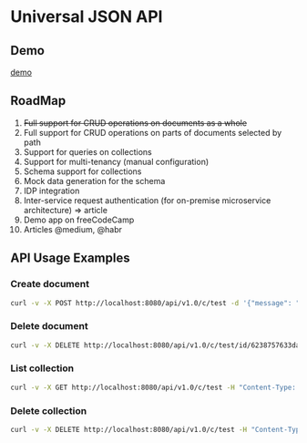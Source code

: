 # Universal JSON API

## Demo

[demo](https://universal-json-api.herokuapp.com/)

## RoadMap

1. ~~Full support for CRUD operations on documents as a whole~~
2. Full support for CRUD operations on parts of documents selected by path
3. Support for queries on collections
4. Support for multi-tenancy (manual configuration)
5. Schema support for collections
6. Mock data generation for the schema
7. IDP integration
8. Inter-service request authentication (for on-premise microservice architecture) => article
9. Demo app on freeCodeCamp
10. Articles @medium, @habr

## API Usage Examples

### Create document

```bash
curl -v -X POST http://localhost:8080/api/v1.0/c/test -d '{"message": "hello world"}' -H "Content-Type: application/json"
```

### Delete document

```bash
curl -v -X DELETE http://localhost:8080/api/v1.0/c/test/id/6238757633da222eadc7440c -H "Content-Type: application/json"
```

### List collection

```bash
curl -v -X GET http://localhost:8080/api/v1.0/c/test -H "Content-Type: application/json"
```


### Delete collection

```bash
curl -v -X DELETE http://localhost:8080/api/v1.0/c/test -H "Content-Type: application/json"
```
